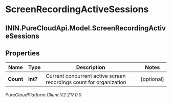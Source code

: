 # ScreenRecordingActiveSessions

## ININ.PureCloudApi.Model.ScreenRecordingActiveSessions

## Properties

|Name | Type | Description | Notes|
|------------ | ------------- | ------------- | -------------|
| **Count** | **int?** | Current concurrent active screen recordings count for organization | [optional] |



_PureCloudPlatform.Client.V2 217.0.0_
